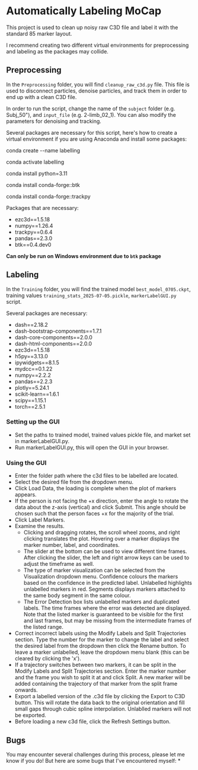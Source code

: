 # Automatically Labeling MoCap 
This project is used to clean up noisy raw C3D file and label it with the standard 85 marker layout. 

I recommend creating two different virtual environments for preprocessing and labeling as the packages may collide. 

## Preprocessing 
In the `Preprocessing` folder, you will find `cleanup_raw_c3d.py` file. This file is used to disconnect particles, denoise particles, and track them in order to end up with a clean C3D file. 

In order to run the script, change the name of the `subject` folder (e.g. Subj_50"), and `input_file` (e.g. 2-limb_02_1). 
You can also modify the parameters for denoising and tracking. 

Several packages are necessary for this script, here's how to create a virtual environment if you are using Anaconda and install some packages:

conda create --name labelling

conda activate labelling

conda install python=3.11

conda install conda-forge::btk

conda install conda-forge::trackpy

Packages that are necessary:
* ezc3d==1.5.18
* numpy==1.26.4
* trackpy==0.6.4
* pandas==2.3.0
* btk==0.4.dev0
  
**Can only be run on Windows environment due to `btk` package**

## Labeling 
In the `Training` folder, you will find the trained model `best_model_0705.ckpt`, training values `training_stats_2025-07-05.pickle`, `markerLabelGUI.py` script.

Several packages are necessary: 
* dash==2.18.2
* dash-bootstrap-components==1.7.1
* dash-core-components==2.0.0
* dash-html-components==2.0.0
* ezc3d==1.5.18
* h5py==3.13.0
* ipywidgets==8.1.5
* mydcc==0.1.22
* numpy==2.2.2
* pandas==2.2.3
* plotly==5.24.1
* scikit-learn==1.6.1
* scipy==1.15.1
* torch==2.5.1

### Setting up the GUI
* Set the paths to trained model, trained values pickle file, and market set in markerLabelGUI.py.
* Run markerLabelGUI.py, this will open the GUI in your browser.

### Using the GUI
* Enter the folder path where the c3d files to be labelled are located.
* Select the desired file from the dropdown menu.
* Click Load Data, the loading is complete when the plot of markers appears.
* If the person is not facing the +x direction, enter the angle to rotate the data about the z-axis (vertical) and click Submit. This angle should be chosen such that the person faces +x for the majority of the trial.
* Click Label Markers.
* Examine the results.
  * Clicking and dragging rotates, the scroll wheel zooms, and right clicking translates the plot. Hovering over a marker displays the marker number, label, and coordinates.
  * The slider at the bottom can be used to view different time frames. After clicking the slider, the left and right arrow keys can be used to adjust the timeframe as well.
  * The type of marker visualization can be selected from the Visualization dropdown menu. Confidence colours the markers based on the confidence in the predicted label. Unlabelled highlights unlabelled markers in red. Segments displays markers attached to the same body segment in the same colour.
  * The Error Detection box lists unlabelled markers and duplicated labels. The time frames where the error was detected are displayed. Note that the listed marker is guaranteed to be visible for the first and last frames, but may be missing from the intermediate frames of the listed range.
* Correct incorrect labels using the Modify Labels and Split Trajectories section. Type the number for the marker to change the label and select the desired label from the dropdown then click the Rename button. To leave a marker unlabelled, leave the dropdown menu blank (this can be cleared by clicking the 'x').
* If a trajectory switches between two markers, it can be split in the Modify Labels and Split Trajectories section. Enter the marker number and the frame you wish to split it at and click Split. A new marker will be added containing the trajectory of that marker from the split frame onwards.
* Export a labelled version of the .c3d file by clicking the Export to C3D button. This will rotate the data back to the original orientation and fill small gaps through cubic spline interpolation. Unlablled markers will not be exported.
* Before loading a new c3d file, click the Refresh Settings button.

## Bugs
You may encounter several challenges during this process, please let me know if you do! But here are some bugs that I've encountered myself: 
* 
